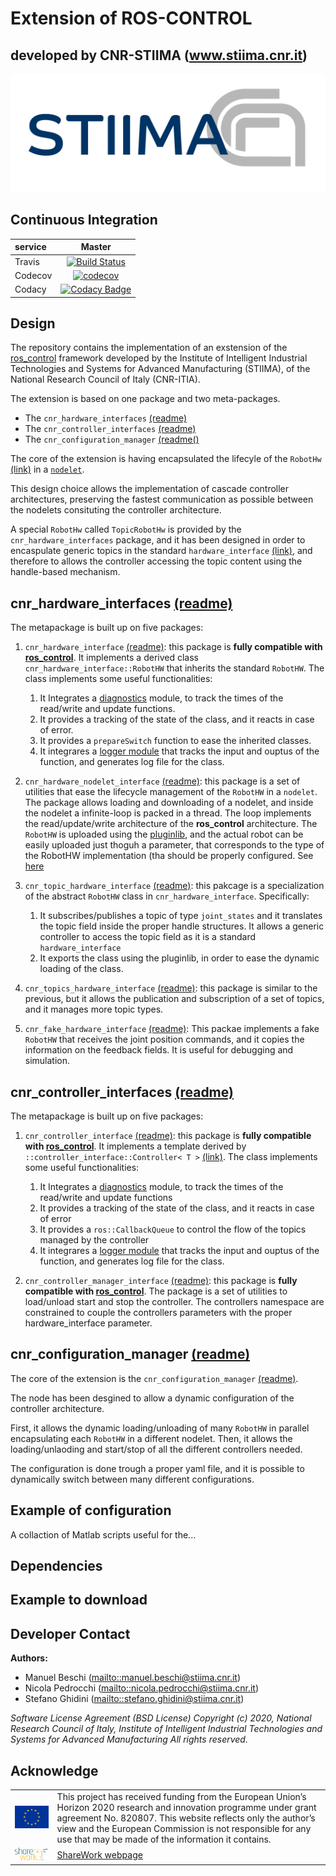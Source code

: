 # Extension of ROS-CONTROL #

## developed by CNR-STIIMA (www.stiima.cnr.it) ##

![EC-H2020](.media/logo-stiima-stiima-cnr-HI.png)

## Continuous Integration ##

| service   | Master                                                                                                                                                                             |
|:----------|:----------------------------------------------------------------------------------------------------------------------------------------------------------------------------------:|
| Travis    | [![Build Status](https://travis-ci.com/CNR-STIIMA-IRAS/cnr_ros_control.svg?branch=master)](https://travis-ci.com/CNR-STIIMA-IRAS/cnr_ros_control)                                  |
| Codecov   | [![codecov](https://codecov.io/gh/CNR-STIIMA-IRAS/cnr_ros_control/branch/master/graph/badge.svg)](https://codecov.io/gh/CNR-STIIMA-IRAS/cnr_ros_control)                           |
| Codacy    | [![Codacy Badge](https://api.codacy.com/project/badge/Grade/fd683d54c39443df9c685fb189300695)](https://app.codacy.com/gh/CNR-STIIMA-IRAS/cnr_ros_control?utm_source=github.com&utm_medium=referral&utm_content=CNR-STIIMA-IRAS/cnr_ros_control&utm_campaign=Badge_Grade_Dashboard) |

## Design ##

The repository contains the implementation of an exstension of the [ros_control](http://wiki.ros.org/ros_control "ros_control") framework developed by the Institute of Intelligent Industrial Technologies and Systems for Advanced Manufacturing (STIIMA), of the National Research Council of Italy (CNR-ITIA).

The extension is based on one package and two meta-packages.

* The `cnr_hardware_interfaces` [(readme)](cnr_hardware_interfaces/README.md)
* The `cnr_controller_interfaces` [(readme)](cnr_hardware_interfaces/README.md)
* The `cnr_configuration_manager` [(readme()](cnr_configuration_manager/README.md)

The core of the extension is having encapsulated the lifecyle of the `RobotHw` [(link)](https://github.com/ros-controls/ros_control/wiki/hardware_interface) in a [`nodelet`](http://wiki.ros.org/nodelet).

This design choice allows the implementation of cascade controller architectures, preserving the fastest communication as possible between the nodelets consituting the controller architecture.

A special `RobotHw` called `TopicRobotHw` is provided by the `cnr_hardware_interfaces` package, and it has been designed in order to encaspulate generic topics in the standard `hardware_interface` [(link)](https://github.com/ros-controls/ros_control/wiki/hardware_interface), and therefore to allows the controller accessing the topic content using the handle-based mechanism.  

## cnr_hardware_interfaces [(readme)](cnr_hardware_interfaces/README.md) ##

The metapackage is built up on five packages:

1. `cnr_hardware_interface` [(readme)](cnr_hardware_interface/cnr_hardware_interface/README.md): this package is **fully compatible with [ros_control](http://wiki.ros.org/ros_control "ros_control")**. It implements a derived class  `cnr_hardware_interface::RobotHW` that inherits the standard `RobotHW`. The class implements some useful functionalities:
   1. It Integrates a [diagnostics](http://wiki.ros.org/diagnostics) module, to track the times of the read/write and update functions.
   2. It provides a tracking of the state of the class, and it reacts in case of error.
   3. It provides a `prepareSwitch` function to ease the inherited classes.
   4. It integrares a [logger module](www.www) that tracks the input and ouptus of the function, and generates log file for the class.

2. `cnr_hardware_nodelet_interface` [(readme)](cnr_hardware_interfaces/cnr_hardware_nodelet_interface/README.md): this package is a set of utilities that ease the lifecycle management of the `RobotHW` in a `nodelet`. The package allows loading and downloading of a nodelet, and inside the nodelet a infinite-loop is packed in a thread. The loop implements the read/update/write architecture of the **ros_control** architecture. The `RobotHW` is uploaded using the [pluginlib](http://wiki.ros.org/pluginlib), and the actual robot can be easily uploaded just thoguh a parameter, that corresponds to the type of the RobotHW implementation (tha should be properly configured. See [here](cnr_hardware_interfaces/cnr_hardware_interface/README.md)

3. `cnr_topic_hardware_interface` [(readme)](cnr_hardware_interfaces/cnr_topic_hardware_interface/README.md): this pakcage is a specialization of the abstract `RobotHW` class in `cnr_hardware_interface`. Specifically:
   1. It subscribes/publishes a topic of type `joint_states` and it translates the topic field inside the proper handle structures. It allows a generic controller to access the topic field as it is a standard `hardware_interface`
   2. It exports the class using the pluginlib, in order to ease the dynamic loading of the class.

4. `cnr_topics_hardware_interface` [(readme)](cnr_hardware_interfaces/cnr_topics_hardware_interface/README.md): this package is similar to the previous, but it allows the publication and subscription of a set of topics, and it manages more topic types.

5. `cnr_fake_hardware_interface` [(readme)](cnr_hardware_interfaces/cnr_fake_hardware_interface/README.md): This packae implements a fake `RobotHW` that receives the joint position commands, and it copies the information on the feedback fields. It is useful for debugging and simulation.

## cnr_controller_interfaces [(readme)](cnr_controller_interfaces/README.md) ##

The metapackage is built up on five packages:

1. `cnr_controller_interface` [(readme)](cnr_controller_interfaces/cnr_controller_interface/README.md): this package is **fully compatible with [ros_control](http://wiki.ros.org/ros_control "ros_control")**. It implements a  template derived by  `::controller_interface::Controller< T >` [(link)](https://github.com/ros-controls/ros_control/blob/noetic-devel/controller_interface/include/controller_interface/controller.h). The class implements some useful functionalities:
   1. It Integrates a [diagnostics](http://wiki.ros.org/diagnostics) module, to track the times of the read/write and update functions
   2. It provides a tracking of the state of the class, and it reacts in case of error
   3. It provides a `ros::CallbackQueue` to control the flow of the topics managed by the controller
   4. It integrares a [logger module](www.www) that tracks the input and ouptus of the function, and generates log file for the class.

2. `cnr_controller_manager_interface` [(readme)](cnr_controller_interfaces/cnr_controller_manager_interface/README.md): this package is **fully compatible with [ros_control](http://wiki.ros.org/ros_control "ros_control")**. The package is a set of utilities to load/unload start and stop the controller. The controllers namespace are constrained to couple the controllers parameters with the proper hardware_interface parameter.

## cnr_configuration_manager [(readme)](cnr_configuration_manager/README.md) ##

The core of the extension is the `cnr_configuration_manager` [(readme)](cnr_configuration_manager/README.md).

The node has been desgined to allow a dynamic configuration of the controller architecture.

First, it allows the dynamic loading/unloading of many `RobotHW` in parallel encapsulating each `RobotHW` in a different nodelet. Then, it allows the loading/unlaoding and start/stop of all the different controllers needed.

The configuration is done trough a proper yaml file, and it is possible to dynamically switch between many different configurations.

## Example of configuration ##

A collaction of Matlab scripts useful for the...

## Dependencies ##

## Example to download ##

## Developer Contact ##

**Authors:**

* Manuel Beschi (<mailto::manuel.beschi@stiima.cnr.it>)  
* Nicola Pedrocchi (<mailto::nicola.pedrocchi@stiima.cnr.it>)  
* Stefano Ghidini (<mailto::stefano.ghidini@stiima.cnr.it>)  

_Software License Agreement (BSD License)_
_Copyright (c) 2020, National Research Council of Italy, Institute of Intelligent Industrial Technologies and Systems for Advanced Manufacturing_
_All rights reserved._

## Acknowledge ##
| | |
|-|-|
| ![EC-H2020](.media/flag_yellow_low-300x201.jpg) | This project has received funding from the European Union’s Horizon 2020 research and innovation programme under grant agreement No. 820807. This website reflects only the author’s view and the European Commission is not responsible for any use that may be made of the information it contains.|
| ![EC-H2020](.media/Sharework_logo_color_250px.png) | [ShareWork webpage](https://sharework-project.eu/)|
